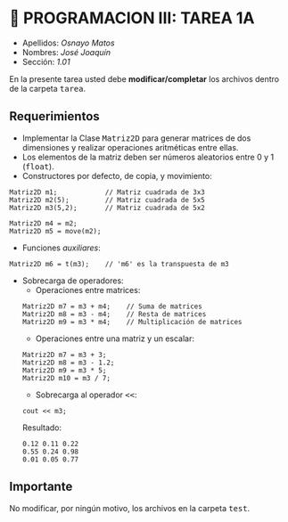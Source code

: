 # :wave: PROGRAMACION III: TAREA 1A

- Apellidos: *Osnayo Matos*
- Nombres: *José Joaquín*
- Sección: *1.01*

En la presente tarea usted debe **modificar/completar** los archivos dentro de la carpeta <tt>tarea</tt>.

## Requerimientos
* Implementar la Clase <tt>Matriz2D</tt> para generar matrices de dos dimensiones y realizar operaciones
  aritméticas entre ellas.
* Los elementos de la matriz deben ser números aleatorios entre 0 y 1 (<tt>float</tt>). 
* Constructores por defecto, de copia, y movimiento:
```
Matriz2D m1;            // Matriz cuadrada de 3x3
Matriz2D m2(5);         // Matriz cuadrada de 5x5
Matriz2D m3(5,2);       // Matriz cuadrada de 5x2
```

```
Matriz2D m4 = m2;      
Matriz2D m5 = move(m2); 
```

* Funciones *auxiliares*:
```
Matriz2D m6 = t(m3);    // 'm6' es la transpuesta de m3
```
* Sobrecarga de operadores:
    * Operaciones entre matrices:
    ```
    Matriz2D m7 = m3 + m4;    // Suma de matrices
    Matriz2D m8 = m3 - m4;    // Resta de matrices
    Matriz2D m9 = m3 * m4;    // Multiplicación de matrices
    ```
    * Operaciones entre una matriz y un escalar:
    ```
    Matriz2D m7 = m3 + 3;    
    Matriz2D m8 = m3 - 1.2;    
    Matriz2D m9 = m3 * 5;    
    Matriz2D m10 = m3 / 7;    
    ```
    * Sobrecarga al operador <tt><<</tt>:
    ```
    cout << m3;    
    ```
    Resultado:
    ```
    0.12 0.11 0.22
    0.55 0.24 0.98
    0.01 0.05 0.77    
    ```

## Importante
No modificar, por ningún motivo, los archivos en la carpeta <tt>test</tt>.